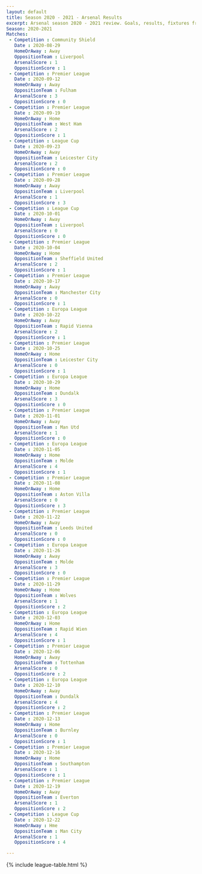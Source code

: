 ```yaml
---
layout: default
title: Season 2020 - 2021 - Arsenal Results
excerpt: Arsenal season 2020 - 2021 review. Goals, results, fixtures from the 2020 - 2021 season on History of Arsenal Football Club
Season: 2020-2021
Matches:
 - Competition : Community Shield
   Date : 2020-08-29
   HomeOrAway : Away
   OppositionTeam : Liverpool
   ArsenalScore : 1
   OppositionScore : 1 
 - Competition : Premier League
   Date : 2020-09-12
   HomeOrAway : Away
   OppositionTeam : Fulham
   ArsenalScore : 3
   OppositionScore : 0 
 - Competition : Premier League
   Date : 2020-09-19
   HomeOrAway : Home
   OppositionTeam : West Ham
   ArsenalScore : 2
   OppositionScore : 1  
 - Competition : League Cup
   Date : 2020-09-23
   HomeOrAway : Away
   OppositionTeam : Leicester City
   ArsenalScore : 2
   OppositionScore : 0 
 - Competition : Premier League
   Date : 2020-09-28
   HomeOrAway : Away
   OppositionTeam : Liverpool
   ArsenalScore : 1
   OppositionScore : 3 
 - Competition : League Cup
   Date : 2020-10-01
   HomeOrAway : Away
   OppositionTeam : Liverpool
   ArsenalScore : 0
   OppositionScore : 0 
 - Competition : Premier League
   Date : 2020-10-04
   HomeOrAway : Home
   OppositionTeam : Sheffield United
   ArsenalScore : 2
   OppositionScore : 1
 - Competition : Premier League
   Date : 2020-10-17
   HomeOrAway : Away
   OppositionTeam : Manchester City
   ArsenalScore : 0
   OppositionScore : 1
 - Competition : Europa League
   Date : 2020-10-22
   HomeOrAway : Away
   OppositionTeam : Rapid Vienna
   ArsenalScore : 2
   OppositionScore : 1
 - Competition : Premier League
   Date : 2020-10-25
   HomeOrAway : Home
   OppositionTeam : Leicester City
   ArsenalScore : 0
   OppositionScore : 1
 - Competition : Europa League
   Date : 2020-10-29
   HomeOrAway : Home
   OppositionTeam : Dundalk
   ArsenalScore : 3
   OppositionScore : 0
 - Competition : Premier League
   Date : 2020-11-01
   HomeOrAway : Away
   OppositionTeam : Man Utd
   ArsenalScore : 1
   OppositionScore : 0
 - Competition : Europa League
   Date : 2020-11-05
   HomeOrAway : Home
   OppositionTeam : Molde
   ArsenalScore : 4
   OppositionScore : 1
 - Competition : Premier League
   Date : 2020-11-08
   HomeOrAway : Home
   OppositionTeam : Aston Villa
   ArsenalScore : 0
   OppositionScore : 3
 - Competition : Premier League
   Date : 2020-11-22
   HomeOrAway : Away
   OppositionTeam : Leeds United
   ArsenalScore : 0
   OppositionScore : 0
 - Competition : Europa League
   Date : 2020-11-26
   HomeOrAway : Away
   OppositionTeam : Molde
   ArsenalScore : 3
   OppositionScore : 0
 - Competition : Premier League
   Date : 2020-11-29
   HomeOrAway : Home
   OppositionTeam : Wolves
   ArsenalScore : 1
   OppositionScore : 2
 - Competition : Europa League
   Date : 2020-12-03
   HomeOrAway : Home
   OppositionTeam : Rapid Wien
   ArsenalScore : 4
   OppositionScore : 1
 - Competition : Premier League
   Date : 2020-12-06
   HomeOrAway : Away
   OppositionTeam : Tottenham
   ArsenalScore : 0
   OppositionScore : 2
 - Competition : Europa League
   Date : 2020-12-10
   HomeOrAway : Away
   OppositionTeam : Dundalk
   ArsenalScore : 4
   OppositionScore : 2
 - Competition : Premier League
   Date : 2020-12-13
   HomeOrAway : Home
   OppositionTeam : Burnley
   ArsenalScore : 0
   OppositionScore : 1
 - Competition : Premier League
   Date : 2020-12-16
   HomeOrAway : Home
   OppositionTeam : Southampton
   ArsenalScore : 1
   OppositionScore : 1
 - Competition : Premier League
   Date : 2020-12-19
   HomeOrAway : Away
   OppositionTeam : Everton
   ArsenalScore : 1
   OppositionScore : 2
 - Competition : League Cup
   Date : 2020-12-22
   HomeOrAway : Hme
   OppositionTeam : Man City
   ArsenalScore : 1
   OppositionScore : 4

---
```




{% include league-table.html %}

